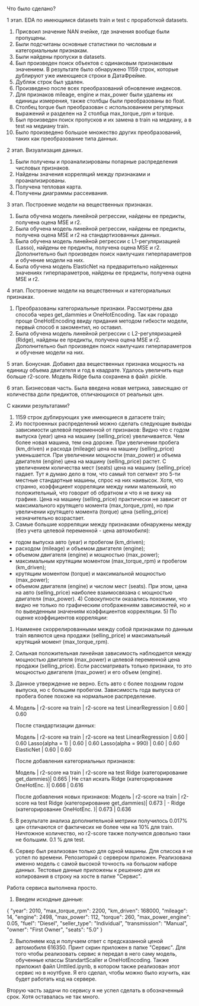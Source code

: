   Что было сделано?

   1 этап. EDA по имеющимся datasets train и test с проработкой datasets.
   1) Присвоил значение NAN ячейке, где значения вообще были пропущены.
   2) Были подсчитаны основные статистики по числовым и категориальным признакам.
   3) Были найдены пропуски в datasets.
   4) Был произведен поиск объектов с одинаковым признаковым значением. В результате
было обнаружено 1159 строк, которые дублируют уже имеющиеся строки в ДатаФрейме.
   5) Дубляж строк был удален.
   6) Произведено после всех преобразований обновление индексов.
   7) Для признаков  mileage, engine и max_power были
удалены их единицы измерения, также столбцы были преобразованы во float.
   8) Столбец torque был преобразован с использованием регулярных выражений и разделен
на 2 столбца max_torque_rpm и torque.
   9) Был произведен поиск пропусков и их замена в train на медиану, а в test на медиану train.
   10) Было произведено большое множество других преобразований, таких как преобразование типа данных.
   
   2 этап. Визуализация данных.
   1) Были получены и проанализированы попарные распределения числовых признаков.
   2) Найдены значения корреляций между признаками и проанализированы.
   3) Получена тепловая карта.
   4) Получены диаграммы рассеивания.
   
   3 этап. Построение модели на вещественных признаках.
   1) Была обучена модель линейной регрессии, найдены ее предикты, получена оцена MSE и r2.
   2) Была обучена модель линейной регрессии, найдены ее предикты, получена оцена MSE и r2 на стандартизованных данных.
   3) Была обучена модель линейной регрессии c L1-регуляризацией (Lasso), найдены ее предикты, получена оцена MSE и r2.
Дополнительно был произведен поиск наилучших гиперпараметров и обучение модели на них.
   4) Была обучена модель ElasticNet на предварительно найденных значениях гиперпараметров, найдены ее предикты,
получена оцена MSE и r2.

   4 этап. Построение модели на вещественных и категориальных признаках.
   1) Преобразованы категориальные признаки. Рассмотрены два способа через get_dammies и OneHotEncoding. Так как гораздо проще OneHotEncoding ввиду придания методом 
гибкости модели, первый способ я закоментил, но оставил.
   2) Была обучена модель линейной регрессии c L2-регуляризацией (Ridge), найдены ее предикты, получена оцена MSE и r2.
Дополнительно был произведен поиск наилучших гиперпараметров и обучение модели на них.
 
   5 этап. Бонусная.
   Добавил два вещественных признака мощность на единицу объема двигателя и год в квадрате. Удалось увеличить еще больше r2-score.
   Модель Ridge была сохранена в файл .pickle.

   6 этап. Бизнесовая часть.
   Была введена новая метрика, зависящаю от количества доли предиктов, отличающихся от реальных цен.

   С какими результатами?
   1) 1159 строк дублирующих уже имеющиеся в датасете train;
   2) Из построенных распределений можно сделать следующие выводы зависимости целевой переменной от признаков:
Видно что с годом выпуска (year) цена на машину (selling_price) увеличивается. Чем более новая машина, тем она дороже.
При увеличении пробега (km_driven) и расхода (mileage) цена на машину (selling_price) уменьшается.
При увеличении мощности (max_power) и объема двигателя (engine) цена на машину (selling_price) растет.
С увеличением количества мест (seats) цена на машину (selling_price) падает. Тут я думаю дело в том, что самый топ сегмент
это 5-ти местные стандартные машины, спрос на них наивысок. Хотя, что странно, коэффициент корреляции между ними маленький,
но положительный, что говорит об обратном и что я не вижу на графике.
Цена на машину (selling_price) практически не зависит от максимального крутящего момента (max_torque_rpm),
но при увеличении крутящего момента (torque) цена (selling_price) незначительно возрастает.
   3) Самые большие корреляции между признаками обнаружены между (без учета целевой переменной - цена автомобиля):
- годом выпуска авто (year) и пробегом (km_driven);
- расходом (mileage) и объемом двигателя (engine);
- объемом двигателя (engine) и мощностью (max_power);
- максимальным крутящим моментом (max_torque_rpm) и пробегом (km_driven);
- крутящим моментом (torque) и максимальной мощностью (max_power);
- объемом двигателя (engine) и числом мест (seats).
При этом, цена на авто (selling_price) наиболее взаимосвязана с мощностью двигателя (max_power).
   4) Совокупности оказались похожими, что видно не только по графическим отображениям зависимостей,
но и по выведенным значениям коэффициентов коррекляции.
   5) По оценке коэффициентов корреляции:
1. Наименее скоррелированными между собой признаками по данным train являются цена продажи (selling_price)
и максимальный крутящий момент (max_torque_rpm).
2. Cильная положительная линейная зависимость наблюдается между мощностью двигателя (max_power) и целевой 
переменной цена продажи (selling_price). Если рассматривать только признаки, то это мощностью двигателя (max_power) 
и его объем (engine).
3. Данное утверждение не верно. Есть авто с более поздним годом выпуска, но с большим пробегом. Зависимость года выпуска 
от пробега более похоже на нормальное распределение.
4. Модель                             |   r2-score на train  |   r2-score на test
   LinearRegression                   |   0.60               |   0.60
   
   После стандартизации данных:

   Модель                             |   r2-score на train  |   r2-score на test
   LinearRegression                   |   0.60               |   0.60
   Lasso(alpha = 1)                   |   0.60               |   0.60
   Lasso(alpha = 990)                 |   0.60               |   0.60
   ElasticNet                         |   0.60               |   0.60

   После добавления категориальных признаков:
   
   Модель                             |   r2-score на train  |   r2-score на test
   Ridge (категорирование get_dammies)|   0.665              |   Не стал искать
   Ridge (категорирование OneHotEnc. )|   0.666              |   0.616   
 
   После добавления новых признаков:
   Модель                             |   r2-score на train  |   r2-score на test
   Ridge (категорирование get_dammies)|   0.673              |   - 
   Ridge (категорирование OneHotEnc. )|   0.673              |   0.636   

5. В результате анализа дополнительной метрики получилось 0.017% цен отличаются от фактичесих не более чем на 10% для train.
Ничтожное количество, но r2-score также получился довольно таки не большим. 0.1 % для test.

6. Сервер был реализован только для одной машины. Для списска я не успел по времени. Репозиторий с сервером приложен.
Реализована именно модель с самой высокой точность на большом наборе данных. Тестовые данные приложены к решению для 
их копирования в строку на хосте в папке "Сервис".

Работа сервиса выполнена просто.
1) Введем исходные данные:

{
  "year": 2010,
  "max_torque_rpm": 2200,
  "km_driven": 168000,
  "mileage": 14,
  "engine": 2498,
  "max_power": 112,
  "torque": 260,
  "max_power_engine": 0.05,
  "fuel": "Diesel",
  "seller_type": "Individual",
  "transmission": "Manual",
  "owner": "First Owner",
  "seats": "5.0"
}

2) Выполняем код и получаем ответ с предсказанной ценой автомобиля 616350.
Принт скрин приложен в папке "Сервис".
Для того чтобы реализовать сервис я передал в него саму модель, обученные классы StandartScaller и OneHotEncoding.
Также приложил файл Unttiled.ipynb, в котором также реализован этот сервис но в ноутбуке. Я его сделал, чтобы можно было изучить,
как будет работать код на сервере.

Вторую часть задачи по сервису я не успел сделать в обозначенный срок. Хотя оставалась не так много.












